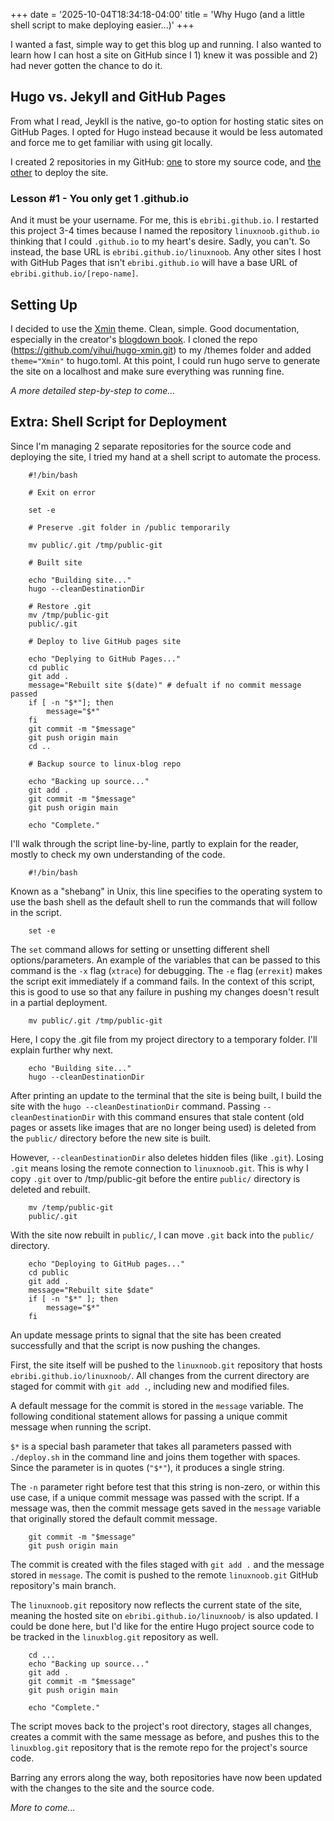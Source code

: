 +++
date = '2025-10-04T18:34:18-04:00'
title = 'Why Hugo (and a little shell script to make deploying easier...)'
+++

I wanted a fast, simple way to get this blog up and running. I also wanted to learn how I can host a site on GitHub since I 1) knew it was possible and 2) had never gotten the chance to do it.

## Hugo vs. Jekyll and GitHub Pages

From what I read, Jeykll is the native, go-to option for hosting static sites on GitHub Pages. I opted for Hugo instead because it would be less automated and force me to get familiar with using git locally.

I created 2 repositories in my GitHub: [one](https://github.com/ebribi/linux-blog) to store my source code, and [the other](https://github.com/ebribi/linuxnoob) to deploy the site.

### Lesson #1 - You only get 1 .github.io

And it must be your username. For me, this is `ebribi.github.io`. I restarted this project 3-4 times because I named the repository `linuxnoob.github.io` thinking that I could `.github.io` to my heart's desire. Sadly, you can't. So instead, the base URL is `ebribi.github.io/linuxnoob`. Any other sites I host with GitHub Pages that isn't `ebribi.github.io` will have a base URL of `ebribi.github.io/[repo-name]`. 

## Setting Up

I decided to use the [Xmin](https://xmin.yihui.org/) theme. Clean, simple. Good documentation, especially in the creator's [blogdown book](https://bookdown.org/yihui/blogdown/hugo.html). I cloned the repo (https://github.com/yihui/hugo-xmin.git) to my /themes folder and added `theme="Xmin"` to hugo.toml. At this point, I could run hugo serve to generate the site on a localhost and make sure everything was running fine.

*A more detailed step-by-step to come...*

## Extra: Shell Script for Deployment

Since I'm managing 2 separate repositories for the source code and deploying the site, I tried my hand at a shell script to automate the process.

```
    #!/bin/bash
    
    # Exit on error
    
    set -e

    # Preserve .git folder in /public temporarily
    
    mv public/.git /tmp/public-git

    # Built site
    
    echo "Building site..."
    hugo --cleanDestinationDir
    
    # Restore .git
    mv /tmp/public-git
    public/.git

    # Deploy to live GitHub pages site
    
    echo "Deplying to GitHub Pages..."
    cd public
    git add .
    message="Rebuilt site $(date)" # defualt if no commit message passed
    if [ -n "$*"]; then
        message="$*"
    fi
    git commit -m "$message"
    git push origin main
    cd ..

    # Backup source to linux-blog repo
    
    echo "Backing up source..."
    git add .
    git commit -m "$message"
    git push origin main

    echo "Complete."

```
I'll walk through the script line-by-line, partly to explain for the reader, mostly to check my own understanding of the code.

```
    #!/bin/bash
```

Known as a "shebang" in Unix, this line specifies to the operating system to use the bash shell as the default shell to run the commands that will follow in the script.

```
    set -e
``` 
The `set` command allows for setting or unsetting different shell options/parameters. An example of the variables that can be passed to this command is the `-x` flag (`xtrace`) for debugging. The `-e` flag (`errexit`) makes the script exit immediately if a command fails. In the context of this script, this is good to use so that any failure in pushing my changes doesn't result in a partial deployment. 

```
    mv public/.git /tmp/public-git
```
Here, I copy the .git file from my project directory to a temporary folder. I'll explain further why next.

```
    echo "Building site..."
    hugo --cleanDestinationDir
``` 
After printing an update to the terminal that the site is being built, I build the site with the `hugo --cleanDestinationDir` command. Passing `--cleanDestinationDir` with this command ensures that stale content (old pages or assets like images that are no longer being used) is deleted from the `public/` directory before the new site is built.

However, `--cleanDestinationDir` also deletes hidden files (like `.git`). Losing `.git` means losing the remote connection to `linuxnoob.git`. This is why I copy `.git` over to /tmp/public-git before the entire `public/` directory is deleted and rebuilt.

```
    mv /temp/public-git
    public/.git
```
With the site now rebuilt in `public/`, I can move `.git` back into the `public/` directory. 

```
    echo "Deploying to GitHub pages..."
    cd public
    git add .
    message="Rebuilt site $date"
    if [ -n "$*" ]; then
        message="$*"
    fi
```
An update message prints to signal that the site has been created successfully and that the script is now pushing the changes.

First, the site itself will be pushed to the `linuxnoob.git` repository that hosts `ebribi.github.io/linuxnoob/`. All changes from the current directory are staged for commit with `git add .`, including new and modified files. 

A default message for the commit is stored in the `message` variable. The following conditional statement allows for passing a unique commit message when running the script.

`$*` is a special bash parameter that takes all parameters passed with `./deploy.sh` in the command line and joins them together with spaces. Since the parameter is in quotes (`"$*"`), it produces a single string.

The `-n` parameter right before test that this string is non-zero, or within this use case, if a unique commit message was passed with the script. If a message was, then the commit message gets saved in the `message` variable that originally stored the default commit message.

```
    git commit -m "$message"
    git push origin main
```
The commit is created with the files staged with `git add .` and the message stored in `message`. The comit is pushed to the remote `linuxnoob.git` GitHub repository's main branch.

The `linuxnoob.git` repository now reflects the current state of the site, meaning the hosted site on `ebribi.github.io/linuxnoob/` is also updated. I could be done here, but I'd like for the entire Hugo project source code to be tracked in the `linuxblog.git` repository as well.

```
    cd ... 
    echo "Backing up source..."
    git add .
    git commit -m "$message"
    git push origin main
    
    echo "Complete."
```
The script moves back to the project's root directory, stages all changes, creates a commit with the same message as before, and pushes this to the `linuxblog.git` repository that is the remote repo for the project's source code.

Barring any errors along the way, both repositories have now been updated with the changes to the site and the source code.

*More to come...*
